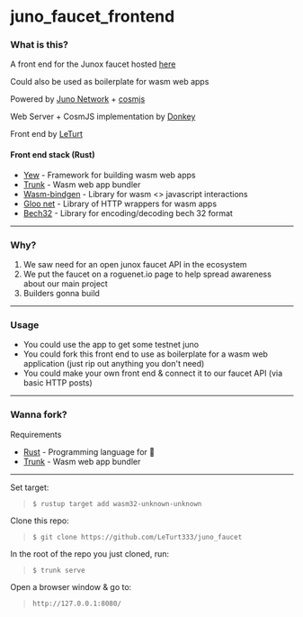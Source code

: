 # juno_faucet_frontend

### What is this?

A front end for the Junox faucet hosted [here](https://faucet.roguenet.io/)

Could also be used as boilerplate for wasm web apps

Powered by [Juno Network](https://twitter.com/junonetwork) + [cosmjs](https://cosmos.github.io/cosmjs/)

Web Server + CosmJS implementation by [Donkey](https://twitter.com/donkeydnky)

Front end by [LeTurt](https://twitter.com/leturt_)

#### Front end stack (Rust)

 - [Yew](https://docs.rs/yew/0.19.3/yew/) - Framework for building wasm web apps
 - [Trunk](https://crates.io/crates/trunk) - Wasm web app bundler 
 - [Wasm-bindgen](https://docs.rs/wasm-bindgen/0.2.81/wasm_bindgen/) - Library for wasm <> javascript interactions
 - [Gloo net](https://docs.rs/gloo-net/0.2.3/gloo_net/) - Library of HTTP wrappers for wasm apps
 - [Bech32](https://docs.rs/bech32/latest/bech32/index.html) - Library for encoding/decoding bech 32 format
---

### Why?

1) We saw need for an open junox faucet API in the ecosystem
2) We put the faucet on a roguenet.io page to help spread awareness about our main project
3) Builders gonna build
---

### Usage


- You could use the app to get some testnet juno
- You could fork this front end to use as boilerplate for a wasm web application (just rip out anything you don't need)
- You could make your own front end & connect it to our faucet API (via basic HTTP posts)
---


### Wanna fork?


Requirements

- [Rust](https://doc.rust-lang.org/book/ch01-01-installation.html) - Programming language for 🦀
- [Trunk](https://trunkrs.dev/) - Wasm web app bundler
---

Set target:
> `$ rustup target add wasm32-unknown-unknown`

Clone this repo: 
> `$ git clone https://github.com/LeTurt333/juno_faucet`

In the root of the repo you just cloned, run:
> `$ trunk serve`

Open a browser window & go to:
> `http://127.0.0.1:8080/`